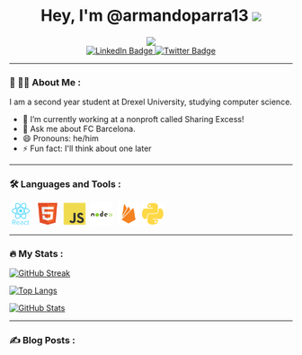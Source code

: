 <div id="header" align="center">
   <h1>
    Hey, I'm @armandoparra13
    <img src="https://media.giphy.com/media/hvRJCLFzcasrR4ia7z/giphy.gif" width="30px"/>
  </h1>
<!--   Make a octocat at https://myoctocat.dev and insert the link and image to the anchor tag and image tag below -->
   <a href="https://myoctocat.dev/@armandoparra13/octocat">
  <img align="center" src="https://files.myoctocat.dev/production/users/armandoparra13/apps/octocat/octocat-preview.gif?0.1247608727894165" width=200 /> 
</a>
  <div id="badges">
    <a href="https://www.linkedin.com/in/armando-parra-1bb2b2209/">
      <img src="https://img.shields.io/badge/LinkedIn-blue?style=for-the-badge&logo=linkedin&logoColor=white" alt="LinkedIn Badge"/>
    </a>
    <a href="[YOUR TWITTER ACCOUNT HERE]">
      <img src="https://img.shields.io/badge/Twitter-blue?style=for-the-badge&logo=twitter&logoColor=white" alt="Twitter Badge"/>
    </a>
  </div>
</div>
<div align="center">
</div>

---

### 👋 👨‍💻 About Me :
I am a second year student at Drexel University, studying computer science.

- 🌱  I’m currently working at a nonproft called Sharing Excess!
- 💬 Ask me about FC Barcelona.
- 😄 Pronouns: he/him
- ⚡ Fun fact: I'll think about one later

---

### :hammer_and_wrench: Languages and Tools :
<div>
  <img src="https://github.com/devicons/devicon/blob/master/icons/react/react-original-wordmark.svg" title="React" alt="React" width="40" height="40"/>&nbsp;
  <img src="https://github.com/devicons/devicon/blob/master/icons/html5/html5-original.svg" title="HTML5" alt="HTML" width="40" height="40"/>&nbsp;
  <img src="https://github.com/devicons/devicon/blob/master/icons/javascript/javascript-original.svg" title="JavaScript" alt="JavaScript" width="40" height="40"/>&nbsp;
  <img src="https://github.com/devicons/devicon/blob/master/icons/nodejs/nodejs-original-wordmark.svg" title="NodeJS" alt="NodeJS" width="40" height="40"/>&nbsp;
  <img src="https://github.com/devicons/devicon/blob/master/icons/firebase/firebase-plain.svg" title="Git" **alt="Git" width="40" height="40"/>
  <img src="https://github.com/devicons/devicon/blob/master/icons/python/python-plain.svg" title="Git" **alt="Git" width="40" height="40"/>
</div>

---

### :fire: My Stats :
[![GitHub Streak](http://github-readme-streak-stats.herokuapp.com?user=armandoparra13&theme=blueberry)](https://git.io/streak-stats)

[![Top Langs](https://github-readme-stats.vercel.app/api/top-langs/?username=armandoparra13&layout=compact&theme=blueberry)](https://github.com/anuraghazra/github-readme-stats)

[![GitHub Stats](https://github-readme-stats.vercel.app/api?username=armandoparra13&layout=compact&theme=blueberry)](https://github.com/anuraghazra/github-readme-stats)


---

### :writing_hand: Blog Posts :
<!-- - [] () -->
<!-- BLOG-POST-LIST:END -->



